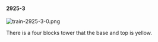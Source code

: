 #### 2925-3
![train-2925-3-0.png](https://github.com/lil-lab/nlvr/raw/master/nlvr/train/images/13/train-2925-3-0.png "train-2925-3-0.png")

There is a four blocks tower that the base and top is yellow.